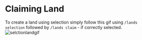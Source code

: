 # Claiming Land

To create a land using selection simply follow this gif using `/lands selection` followed by `/lands claim` - if correctly selected.  
![selctionlandgif](https://imgur.com/mESRqIA.gif)
